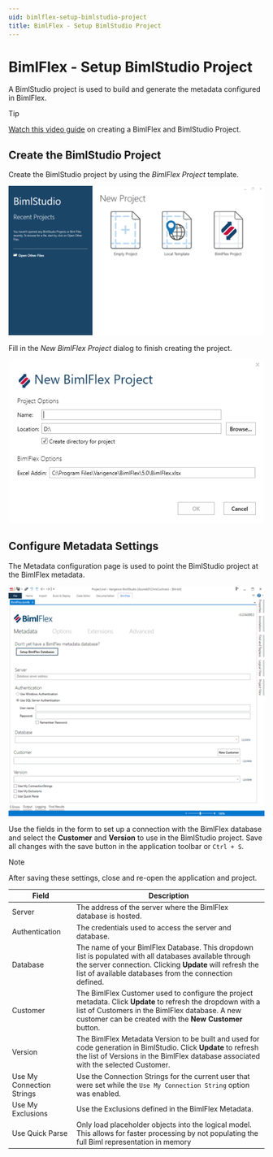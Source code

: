 ```yaml
---
uid: bimlflex-setup-bimlstudio-project
title: BimlFlex - Setup BimlStudio Project
---
```

# BimlFlex - Setup BimlStudio Project

A BimlStudio project is used to build and generate the metadata configured in BimlFlex.

> [!TIP]
> [Watch this video guide](xref:bimlflex-getting-started-initial-configuration) on creating a BimlFlex and BimlStudio Project.

## Create the BimlStudio Project

Create the BimlStudio project by using the *BimlFlex Project* template.

![BimlStudio](images/bimlstudio-landing.png "BimlStudio")

Fill in the *New BimlFlex Project* dialog to finish creating the project.

![BimlStudio - New BimlFlex Project](images/bimlstudio-new-project.png "BimlStudio - New BimlFlex Project" )

## Configure Metadata Settings

The Metadata configuration page is used to point the BimlStudio project at the BimlFlex metadata.

![BimlStudio - Metadata](images/bimlstudio-metadata.png "BimlStudio - Metadata" )

Use the fields in the form to set up a connection with the BimlFlex database and select the **Customer** and **Version** to use in the BimlStudio project. Save all changes with the save button in the application toolbar or `Ctrl + S`.

> [!NOTE]
> After saving these settings, close and re-open the application and project.

| Field | Description |
|------ | ----------- |
| Server | The address of the server where the BimlFlex database is hosted. |
| Authentication | The credentials used to access the server and database. |
| Database | The name of your BimlFlex Database. This dropdown list is populated with all databases available through the server connection. Clicking **Update** will refresh the list of available databases from the connection defined. |
| Customer | The BimlFlex Customer used to configure the project metadata. Click **Update** to refresh the dropdown with a list of Customers in the BimlFlex database. A new customer can be created with the **New Customer** button. |
| Version | The BimlFlex Metadata Version to be built and used for code generation in BimlStudio. Click **Update** to refresh the list of Versions in the BimlFlex database associated with the selected Customer. |
| Use My Connection Strings | Use the Connection Strings for the current user that were set while the `Use My Connection String` option was enabled. |
| Use My Exclusions | Use the Exclusions defined in the BimlFlex Metadata. |
| Use Quick Parse | Only load placeholder objects into the logical model. This allows for faster processing by not populating the full Biml representation in memory |
